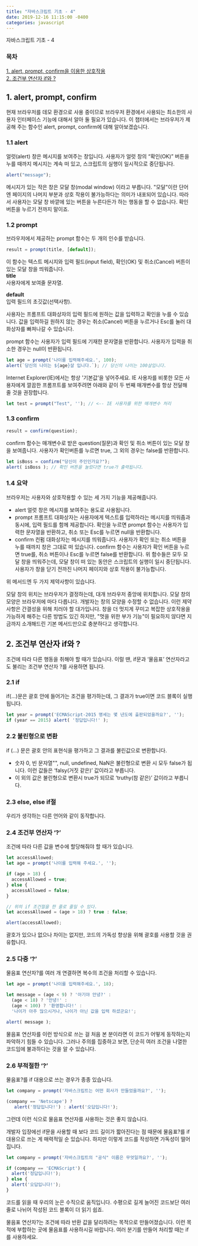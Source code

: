 ```yaml
---
title: "자바스크립트 기초 - 4"
date: 2019-12-16 11:15:00 -0400
categories: javascript
---
```


자바스크립트 기초 - 4

### 목차
[1. alert, prompt, confirm을 이용한 상호작용](#1-alert-prompt-confirm)<br>
[2. 조건부 연산자 if와 ?](#2-조건부-연산자-if와-?)<br>

## 1. alert, prompt, confirm
현재 브라우저를 데모 환경으로 사용 중이므로 브라우저 환경에서 사용되는 최소한의 사용자 인터페이스 기능에 대해서 알아 둘 필요가 있습니다. 이 챕터에서는 브라우저가 제공해 주는 함수인 alert, prompt, confirm에 대해 알아보겠습니다.

### 1.1 alert
얼럿(alert) 창은 메시지를 보여주는 창입니다. 사용자가 얼럿 창의 “확인(OK)” 버튼을 누를 때까지 메시지는 계속 떠 있고, 스크립트의 실행이 일시적으로 중단됩니다.

```javascript
alert("message");
```
메시지가 있는 작은 창은 모달 창(modal window) 이라고 부릅니다. "모달"이란 단어엔 페이지의 나머지 부분과 상호 작용이 불가능하다는 의미가 내포되어 있습니다. 따라서 사용자는 모달 창 바깥에 있는 버튼을 누른다든가 하는 행동을 할 수 없습니다. 확인 버튼을 누르기 전까지 말이죠.

### 1.2 prompt
브라우저에서 제공하는 prompt 함수는 두 개의 인수를 받습니다.

```javascript
result = prompt(title, [default]);
```
이 함수는 텍스트 메시지와 입력 필드(input field), 확인(OK) 및 취소(Cancel) 버튼이 있는 모달 창을 띄워줍니다. <br>
**title**<br>
사용자에게 보여줄 문자열.

**default**<br>
입력 필드의 초깃값(선택사항).

사용자는 프롬프트 대화상자의 입력 필드에 원하는 값을 입력하고 확인을 누를 수 있습니다. 값을 입력하길 원하지 않는 경우는 취소(Cancel) 버튼을 누르거나 Esc를 눌러 대화상자를 빠져나갈 수 있습니다.

prompt 함수는 사용자가 입력 필드에 기재한 문자열을 반환합니다. 사용자가 입력을 취소한 경우는 null이 반환됩니다.

```javascript
let age = prompt('나이를 입력해주세요.', 100);
alert(`당신의 나이는 ${age}살 입니다.`); // 당신의 나이는 100살입니다.
```
Internet Explorer(IE)에서는 항상 '기본값’을 넣어주세요.
IE 사용자를 비롯한 모든 사용자에게 깔끔한 프롬프트를 보여주려면 아래와 같이 두 번째 매개변수를 항상 전달해 줄 것을 권장합니다.

```javascript
let test = prompt("Test", ''); // <-- IE 사용자를 위한 매개변수 처리
```

### 1.3 confirm
```javascript
result = confirm(question);
```

confirm 함수는 매개변수로 받은 question(질문)과 확인 및 취소 버튼이 있는 모달 창을 보여줍니다.
사용자가 확인버튼를 누르면 true, 그 외의 경우는 false를 반환합니다.

```javascript
let isBoss = confirm("당신이 주인인가요?");
alert( isBoss ); // 확인 버튼을 눌렀다면 true가 출력됩니다.
```

### 1.4 요약

브라우저는 사용자와 상호작용할 수 있는 세 가지 기능을 제공해줍니다.

- alert
얼럿 창은 메시지를 보여주는 용도로 사용됩니다.
- prompt
프롬프트 대화상자는 사용자에게 텍스트를 입력하라는 메시지를 띄워줌과 동시에, 입력 필드를 함께 제공합니다. 확인을 누르면 prompt 함수는 사용자가 입력한 문자열을 반환하고, 취소 또는 Esc를 누르면 null을 반환합니다.
- confirm
컨펌 대화상자는 메시지를 띄워줍니다. 사용자가 확인 또는 취소 버튼을 누를 때까지 창은 그대로 떠 있습니다. confirm 함수는 사용자가 확인 버튼을 누르면 true를, 취소 버튼이나 Esc를 누르면 false를 반환합니다.
위 함수들은 모두 모달 창을 띄워주는데, 모달 창이 떠 있는 동안은 스크립트의 실행이 일시 중단됩니다. 사용자가 창을 닫기 전까진 나머지 페이지와 상호 작용이 불가능합니다.

위 메서드엔 두 가지 제약사항이 있습니다.

모달 창의 위치는 브라우저가 결정하는데, 대개 브라우저 중앙에 위치합니다.
모달 창의 모양은 브라우저에 마다 다릅니다. 개발자는 창의 모양을 수정할 수 없습니다.
이런 제약사항은 간결성을 위해 치러야 할 대가입니다. 창을 더 멋지게 꾸미고 복잡한 상호작용을 가능하게 해주는 다른 방법도 있긴 하지만, "멋을 위한 부가 기능"이 필요하지 않다면 지금까지 소개해드린 기본 메서드만으로 충분하다고 생각합니다.

## 2. 조건부 연산자 if와 ?
조건에 따라 다른 행동을 취해야 할 때가 있습니다.
이럴 땐, if문과 ‘물음표’ 연산자라고도 불리는 조건부 연산자 ?를 사용하면 됩니다.
### 2.1 if
if(...)문은 괄호 안에 들어가는 조건을 평가하는데, 그 결과가 true이면 코드 블록이 실행됩니다.
```javascript
let year = prompt('ECMAScript-2015 명세는 몇 년도에 출판되었을까요?', '');
if (year == 2015) alert( '정답입니다!' );
```

### 2.2 불린형으로 변환
if (…) 문은 괄호 안의 표현식을 평가하고 그 결과를 불린값으로 변환합니다.
- 숫자 0, 빈 문자열"", null, undefined, NaN은 불린형으로 변환 시 모두 false가 됩니다. 이런 값들은 ‘falsy(거짓 같은)’ 값이라고 부릅니다.
- 이 외의 값은 불린형으로 변환시 true가 되므로 ‘truthy(참 같은)’ 값이라고 부릅니다.

### 2.3 else, else if절
우리가 생각하는 다른 언어와 같이 동작합니다. 

### 2.4 조건부 연산자 ‘?’
조건에 따라 다른 값을 변수에 할당해줘야 할 때가 있습니다.
```javascript
let accessAllowed;
let age = prompt('나이를 입력해 주세요.', '');

if (age > 18) {
  accessAllowed = true;
} else {
  accessAllowed = false;
}

// 위의 if 조건절을 한 줄로 줄일 수 있다.
let accessAllowed = (age > 18) ? true : false;

alert(accessAllowed);
```
괄호가 있으나 없으나 차이는 없지만, 코드의 가독성 향상을 위해 괄호를 사용할 것을 권유합니다.

### 2.5 다중 ‘?’
물음표 연산자?를 여러 개 연결하면 복수의 조건을 처리할 수 있습니다.
```javascript
let age = prompt('나이를 입력해주세요.', 18);

let message = (age < 9) ? '아기야 안녕?' :
  (age < 18) ? '안녕!' :
  (age < 100) ? '환영합니다!' :
  '나이가 아주 많으시거나, 나이가 아닌 값을 입력 하셨군요!';

alert( message );
```
물음표 연산자를 이런 방식으로 쓰는 걸 처음 본 분이라면 이 코드가 어떻게 동작하는지 파악하기 힘들 수 있습니다. 그러나 주의를 집중하고 보면, 단순히 여러 조건을 나열한 코드임에 불과하다는 것을 알 수 있습니다.

### 2.6 부적절한 ‘?’
물음표?를 if 대용으로 쓰는 경우가 종종 있습니다.
```javascript
let company = prompt('자바스크립트는 어떤 회사가 만들었을까요?', '');

(company == 'Netscape') ?
   alert('정답입니다!') : alert('오답입니다!');
```

그런데 이런 식으로 물음표 연산자를 사용하는 것은 좋지 않습니다.

개발자 입장에선 if문을 사용할 때 보다 코드 길이가 짧아진다는 점 때문에 물음표?를 if 대용으로 쓰는 게 매력적일 순 있습니다. 하지만 이렇게 코드를 작성하면 가독성이 떨어집니다.

```javascript
let company = prompt('자바스크립트의 "공식" 이름은 무엇일까요?', '');

if (company == 'ECMAScript') {
  alert('정답입니다!');
} else {
  alert('오답입니다!');
}
```
코드를 읽을 때 우리의 눈은 수직으로 움직입니다. 수평으로 길게 늘어진 코드보단 여러 줄로 나뉘어 작성된 코드 블록이 더 읽기 쉽죠.

물음표 연산자?는 조건에 따라 반환 값을 달리하려는 목적으로 만들어졌습니다. 이런 목적에 부합하는 곳에 물음표를 사용하시길 바랍니다. 여러 분기를 만들어 처리할 때는 if를 사용하세요.